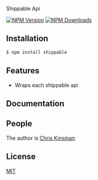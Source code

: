 
  Shippable Api

  [![NPM Version][npm-image]][npm-url]
  [![NPM Downloads][downloads-image]][downloads-url]


## Installation

```bash
$ npm install shippable
```

## Features

  * Wraps each shippable api

## Documentation



## People

The author is [Chris Kinsman](https://github.com/chriskinsman)

## License

  [MIT](LICENSE)

[npm-image]: https://img.shields.io/npm/v/shippable.svg?style=flat
[npm-url]: https://npmjs.org/package/shippable
[downloads-image]: https://img.shields.io/npm/dm/shippable.svg?style=flat
[downloads-url]: https://npmjs.org/package/shippable
